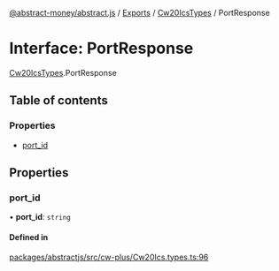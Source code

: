 [@abstract-money/abstract.js](../README.md) / [Exports](../modules.md) / [Cw20IcsTypes](../modules/Cw20IcsTypes.md) / PortResponse

# Interface: PortResponse

[Cw20IcsTypes](../modules/Cw20IcsTypes.md).PortResponse

## Table of contents

### Properties

- [port\_id](Cw20IcsTypes.PortResponse.md#port_id)

## Properties

### port\_id

• **port\_id**: `string`

#### Defined in

[packages/abstractjs/src/cw-plus/Cw20Ics.types.ts:96](https://github.com/Abstract-OS/abstract.js/blob/c46b309/packages/abstractjs/src/cw-plus/Cw20Ics.types.ts#L96)
